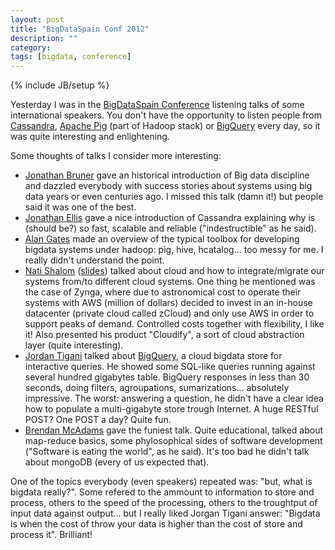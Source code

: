 ```yaml
---
layout: post
title: "BigDataSpain Conf 2012"
description: ""
category: 
tags: [bigdata, conference]
---
```

{% include JB/setup %}

Yesterday I was in the [BigDataSpain Conference](http://www.bigdataspain.org/) listening talks of some international speakers. You don't have the opportunity to listen people from [Cassandra](http://cassandra.apache.org/), [Apache Pig](http://pig.apache.org/) (part of Hadoop stack) or [BigQuery](https://developers.google.com/bigquery/) every day, so it was quite interesting and enlightening. 

Some thoughts of talks I consider more interesting:
 *   [Jonathan Bruner](http://www.linkedin.com/in/brunerjon) gave an historical introduction of Big data discipline and dazzled everybody with success stories about systems using big data years or even centuries ago. I missed this talk (damn it!) but people said it was one of the best.
 *   [Jonathan Ellis](www.linkedin.com/in/jbellis) gave a nice introduction of Cassandra explaining why is (should be?) so fast, scalable and reliable ("indestructible" as he said). 
 *   [Alan Gates](http://www.linkedin.com/pub/alan-gates/2/45a/181) made an overview of the typical toolbox for developing bigdata systems under hadoop: pig, hive, hcatalog... too messy for me. I really didn't understand the point.
 *  [Nati Shalom](http://www.linkedin.com/in/natishalom) ([slides](http://ht.ly/flbrP)) talked about cloud and how to integrate/migrate our systems from/to different cloud systems. One thing he mentioned was the case of Zynga, where due to astronomical cost to operate their systems with AWS (million of dollars) decided to invest in an in-house datacenter (private cloud called zCloud) and only use AWS in order to support peaks of demand. Controlled costs together with flexibility, I like it! Also presented his product "Cloudify", a sort of cloud abstraction layer (quite interesting).
 *  [Jordan Tigani](www.linkedin.com/in/jordantigani) talked about [BigQuery](https://developers.google.com/bigquery/), a cloud bigdata store for interactive queries. He showed some SQL-like queries running against several hundred gigabytes table. BigQuery responses in less than 30 seconds, doing filters, agroupations, sumarizations... absolutely impressive. The worst: answering a question, he didn't have a clear idea how to populate a multi-gigabyte store trough Internet. A huge RESTful POST? One POST a day? Quite fun.
 *  [Brendan McAdams](www.linkedin.com/in/bwmcadams) gave the funiest talk. Quite educational, talked about map-reduce basics, some phylosophical sides of software development ("Software is eating the world", as he said). It's too bad he didn't talk about mongoDB (every of us expected that).


One of the topics everybody (even speakers) repeated was: "but, what is bigdata really?". Some refered to the ammount to information to store and process, others to the speed of the processing, others to the troughtput of input data against output... but I really liked Jorgan Tigani answer: "Bigdata is when the cost of throw your data is higher than the cost of store and process it". Brilliant!